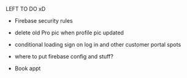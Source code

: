 LEFT TO DO xD

- Firebase security rules

- delete old Pro pic when profile pic updated
- conditional loading sign on log in and other customer portal spots

- where to put firebase config and stuff?

- Book appt
